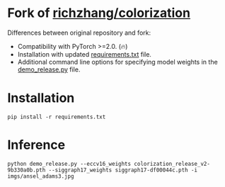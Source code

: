# Fork of [richzhang/colorization](https://github.com/richzhang/colorization)

Differences between original repository and fork:

* Compatibility with PyTorch >=2.0. (🔥)
* Installation with updated [requirements.txt](requirements.txt) file.
* Additional command line options for specifying model weights in the [demo_release.py](demo_release.py) file.

# Installation

```shell
pip install -r requirements.txt
```

# Inference

```shell
python demo_release.py --eccv16_weights colorization_release_v2-9b330a0b.pth --siggraph17_weights siggraph17-df00044c.pth -i imgs/ansel_adams3.jpg
```
